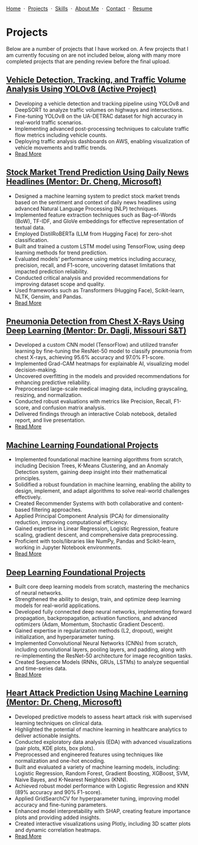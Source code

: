 [Home](README.md) &nbsp;·&nbsp; [Projects](projects.md) &nbsp;·&nbsp; [Skills](skills.md) &nbsp;·&nbsp; [About Me](about-me.md) &nbsp;·&nbsp; [Contact](contact.md) &nbsp;·&nbsp; [Resume](resume.md)

# Projects

Below are a number of projects that I have worked on. A few projects that I am currently focusing on are not included below, along with many more completed projects that are pending review before the final upload.

## [Vehicle Detection, Tracking, and Traffic Volume Analysis Using YOLOv8 (Active Project)](https://github.com/saifullah-s/vehicle-tracking)  
-	Developing a vehicle detection and tracking pipeline using YOLOv8 and DeepSORT to analyze traffic volumes on highways and intersections.  
-	Fine-tuning YOLOv8 on the UA-DETRAC dataset for high accuracy in real-world traffic scenarios.  
-	Implementing advanced post-processing techniques to calculate traffic flow metrics including vehicle counts.  
-	Deploying traffic analysis dashboards on AWS, enabling visualization of vehicle movements and traffic trends.  
- [Read More](https://github.com/saifullah-s/vehicle-tracking)

## [Stock Market Trend Prediction Using Daily News Headlines (Mentor: Dr. Cheng, Microsoft)](https://github.com/saifullah-s/headlines-stock-trend)  
-	Designed a machine learning system to predict stock market trends based on the sentiment and context of daily news headlines using advanced Natural Language Processing (NLP) techniques.
-	Implemented feature extraction techniques such as Bag-of-Words (BoW), TF-IDF, and GloVe embeddings for effective representation of textual data.
-	Employed DistilRoBERTa (LLM from Hugging Face) for zero-shot classification.
-	Built and trained a custom LSTM model using TensorFlow, using deep learning methods for trend prediction.
-	Evaluated models' performance using metrics including accuracy, precision, recall, and F1-score, uncovering dataset limitations that impacted prediction reliability.
-	Conducted critical analysis and provided recommendations for improving dataset scope and quality.
-	Used frameworks such as Transformers (Hugging Face), Scikit-learn, NLTK, Gensim, and Pandas.
- [Read More](https://github.com/saifullah-s/headlines-stock-trend)

## [Pneumonia Detection from Chest X-Rays Using Deep Learning (Mentor: Dr. Dagli, Missouri S&T)](https://github.com/saifullah-s/pneumonia-detection)  
-	Developed a custom CNN model (TensorFlow) and utilized transfer learning by fine-tuning the ResNet-50 model to classify pneumonia from chest X-rays, achieving 95.6% accuracy and 97.0% F1-score.
-	Implemented Grad-CAM heatmaps for explainable AI, visualizing model decision-making.
-	Uncovered overfitting in the models and provided recommendations for enhancing predictive reliability.
-	Preprocessed large-scale medical imaging data, including grayscaling, resizing, and normalization.
-	Conducted robust evaluations with metrics like Precision, Recall, F1-score, and confusion matrix analysis.
-	Delivered findings through an interactive Colab notebook, detailed report, and live presentation.
- [Read More](https://github.com/saifullah-s/pneumonia-detection)

## [Machine Learning Foundational Projects](https://github.com/saifullah-s/machine-learning-foundations)  
-	Implemented foundational machine learning algorithms from scratch, including Decision Trees, K-Means Clustering, and an Anomaly Detection system, gaining deep insight into their mathematical principles.
-	Solidified a robust foundation in machine learning, enabling the ability to design, implement, and adapt algorithms to solve real-world challenges effectively.
-	Created Recommender Systems with both collaborative and content-based filtering approaches.
-	Applied Principal Component Analysis (PCA) for dimensionality reduction, improving computational efficiency.
-	Gained expertise in Linear Regression, Logistic Regression, feature scaling, gradient descent, and comprehensive data preprocessing.
-	Proficient with tools/libraries like NumPy, Pandas and Scikit-learn, working in Jupyter Notebook environments.
- [Read More](https://github.com/saifullah-s/machine-learning-foundations)

## [Deep Learning Foundational Projects](https://github.com/saifullah-s/deep-learning-foundations)  
-	Built core deep learning models from scratch, mastering the mechanics of neural networks.
-	Strengthened the ability to design, train, and optimize deep learning models for real-world applications.
-	Developed fully connected deep neural networks, implementing forward propagation, backpropagation, activation functions, and advanced optimizers (Adam, Momentum, Stochastic Gradient Descent).
-	Gained expertise in regularization methods (L2, dropout), weight initialization, and hyperparameter tuning.
-	Implemented Convolutional Neural Networks (CNNs) from scratch, including convolutional layers, pooling layers, and padding, along with re-implementing the ResNet-50 architecture for image recognition tasks.
-	Created Sequence Models (RNNs, GRUs, LSTMs) to analyze sequential and time-series data.
- [Read More](https://github.com/saifullah-s/deep-learning-foundations)

## [Heart Attack Prediction Using Machine Learning (Mentor: Dr. Cheng, Microsoft)](https://github.com/saifullah-s/heart-attack-prediction)  
-	Developed predictive models to assess heart attack risk with supervised learning techniques on clinical data.
-	Highlighted the potential of machine learning in healthcare analytics to deliver actionable insights.
-	Conducted exploratory data analysis (EDA) with advanced visualizations (pair plots, KDE plots, box plots).
-	Preprocessed and engineered features using techniques like normalization and one-hot encoding.
-	Built and evaluated a variety of machine learning models, including: Logistic Regression, Random Forest, Gradient Boosting, XGBoost, SVM, Naive Bayes, and K-Nearest Neighbors (KNN).
-	Achieved robust model performance with Logistic Regression and KNN (89% accuracy and 90% F1-score).
-	Applied GridSearchCV for hyperparameter tuning, improving model accuracy and fine-tuning parameters.
-	Enhanced model interpretability with SHAP, creating feature importance plots and providing added insights.
-	Created interactive visualizations using Plotly, including 3D scatter plots and dynamic correlation heatmaps.
- [Read More](https://github.com/saifullah-s/heart-attack-prediction)
